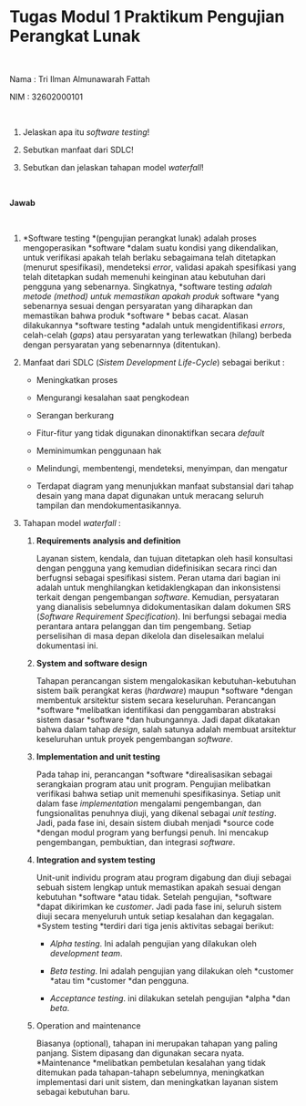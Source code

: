 Tugas Modul 1 Praktikum Pengujian Perangkat Lunak
=================================================

 

Nama : Tri Ilman Almunawarah Fattah

NIM : 32602000101

 

1.  Jelaskan apa itu *software testing*!

2.  Sebutkan manfaat dari SDLC!

3.  Sebutkan dan jelaskan tahapan model *waterfall*!

 

**Jawab**

 

1.  *Software testing *(pengujian perangkat lunak) adalah proses mengoperasikan
    *software *dalam suatu kondisi yang dikendalikan, untuk verifikasi apakah
    telah berlaku sebagaimana telah ditetapkan (menurut spesifikasi), mendeteksi
    *error*, validasi apakah spesifikasi yang telah ditetapkan sudah memenuhi
    keinginan atau kebutuhan dari pengguna yang sebenarnya. Singkatnya,
    *software testing *adalah metode (*method*) untuk memastikan apakah  produk*
    software *yang sebenarnya sesuai dengan persyaratan yang diharapkan dan
    memastikan bahwa produk *software * bebas cacat. Alasan dilakukannya
    *software testing *adalah untuk mengidentifikasi *errors*, celah-celah
    (*gaps*) atau persyaratan yang terlewatkan (hilang) berbeda dengan
    persyaratan yang sebenarnnya (ditentukan).

2.  Manfaat dari SDLC (*Sistem Development Life-Cycle*) sebagai berikut :

    -   Meningkatkan proses

    -   Mengurangi kesalahan saat pengkodean

    -   Serangan berkurang

    -   Fitur-fitur yang tidak digunakan dinonaktifkan secara *default*

    -   Meminimumkan penggunaan hak

    -   Melindungi, membentengi, mendeteksi, menyimpan, dan mengatur

    -   Terdapat diagram yang menunjukkan manfaat substansial dari tahap desain
        yang mana dapat digunakan untuk meracang seluruh tampilan dan
        mendokumentasikannya.

3.  Tahapan model *waterfall* :

    1.  **Requirements analysis and definition**

        Layanan sistem, kendala, dan tujuan ditetapkan oleh hasil konsultasi
        dengan pengguna yang kemudian didefinisikan secara rinci dan berfugnsi
        sebagai spesifikasi sistem. Peran utama dari bagian ini adalah untuk
        menghilangkan ketidaklengkapan dan inkonsistensi terkait dengan
        pengembangan *software*. Kemudian, persyataran yang dianalisis
        sebelumnya didokumentasikan dalam dokumen SRS (*Software Requirement
        Specification*). Ini berfungsi sebagai media perantara antara pelanggan
        dan tim pengembang. Setiap perselisihan di masa depan dikelola dan
        diselesaikan melalui dokumentasi ini.

    2.  **System and software design**

        Tahapan perancangan sistem mengalokasikan kebutuhan-kebutuhan sistem
        baik perangkat keras (*hardware*) maupun *software *dengan membentuk
        arsitektur sistem secara keseluruhan. Perancangan *software *melibatkan
        identifikasi dan penggambaran abstraksi sistem dasar *software *dan
        hubungannya. Jadi dapat dikatakan bahwa dalam tahap *design*, salah
        satunya adalah membuat arsitektur keseluruhan untuk proyek pengembangan
        *software*.

    3.  **Implementation and unit testing**

        Pada tahap ini, perancangan *software *direalisasikan sebagai
        serangkaian program atau unit program. Pengujian melibatkan verifikasi
        bahwa setiap unit memenuhi spesifikasinya. Setiap unit dalam fase
        *implementation* mengalami pengembangan, dan fungsionalitas penuhnya
        diuji, yang dikenal sebagai *unit testing*. Jadi, pada fase ini, desain
        sistem diubah menjadi *source code *dengan modul program yang berfungsi
        penuh. Ini mencakup pengembangan, pembuktian, dan integrasi *software*.

    4.  **Integration and system testing**

        Unit-unit individu program atau program digabung dan diuji sebagai
        sebuah sistem lengkap untuk memastikan apakah sesuai dengan kebutuhan
        *software *atau tidak. Setelah pengujian, *software *dapat dikirimkan ke
        *customer*. Jadi pada fase ini, seluruh sistem  diuji secara menyeluruh
        untuk setiap kesalahan  dan kegagalan. *System testing *terdiri dari
        tiga jenis aktivitas sebagai berikut:

        -   *Alpha testing*. Ini adalah pengujian yang dilakukan oleh
            *development team*.

        -   *Beta testing*. Ini adalah pengujian yang dilakukan oleh *customer
            *atau tim *customer *dan pengguna.

        -   *Acceptance testing*. ini dilakukan setelah pengujian *alpha *dan
            *beta*.

    5.  Operation and maintenance

        Biasanya (optional), tahapan ini merupakan tahapan yang paling panjang.
        Sistem dipasang dan digunakan secara nyata. *Maintenance *melibatkan
        pembetulan kesalahan yang tidak ditemukan pada tahapan-tahapn
        sebelumnya, meningkatkan implementasi dari unit sistem, dan meningkatkan
        layanan sistem sebagai kebutuhan baru.

